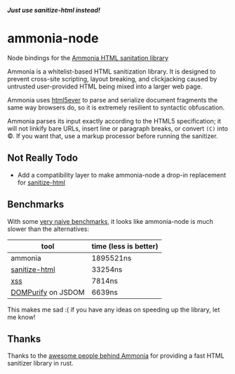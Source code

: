 **_Just use sanitize-html instead!_**

# ammonia-node

Node bindings for the [Ammonia HTML sanitation library]

Ammonia is a whitelist-based HTML sanitization library. It is designed to
prevent cross-site scripting, layout breaking, and clickjacking caused
by untrusted user-provided HTML being mixed into a larger web page.

Ammonia uses [html5ever] to parse and serialize document fragments the same way browsers do,
so it is extremely resilient to syntactic obfuscation.

Ammonia parses its input exactly according to the HTML5 specification;
it will not linkify bare URLs, insert line or paragraph breaks, or convert `(C)` into &copy;.
If you want that, use a markup processor before running the sanitizer.

[html5ever]: https://github.com/servo/html5ever "The HTML parser in Servo"
[Ammonia HTML sanitation library]: https://github.com/rust-ammonia/ammonia "Repair and secure untrusted HTML"

Not Really Todo
-----
- Add a compatibility layer to make ammonia-node a drop-in replacement for [sanitize-html]

Benchmarks
-----

With some [very naive benchmarks](tests/benchmark.js), it looks like ammonia-node is much slower than the alternatives:

| tool | time (less is better) |
|----------|---------|
| ammonia | 1895521ns |
| [sanitize-html] | 33254ns |
| [xss] | 7814ns |
| [DOMPurify] on JSDOM | 6639ns |

[sanitize-html]: https://github.com/punkave/sanitize-html "provides a simple HTML sanitizer with a clear API"
[xss]: https://github.com/leizongmin/js-xss "Sanitize untrusted HTML (to prevent XSS) with a configuration specified by a Whitelist"
[DOMPurify]: https://github.com/cure53/DOMPurify "DOMPurify - a DOM-only, super-fast, uber-tolerant XSS sanitizer"

This makes me sad :( if you have any ideas on speeding up the library, let me know!

Thanks
------

Thanks to the [awesome people behind Ammonia] for providing a fast HTML sanitizer library in rust.

[awesome people behind Ammonia]: https://github.com/rust-ammonia/ammonia/graphs/contributors "Ammonia Contributors"
